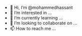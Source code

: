 - 👋 Hi, I’m @mohammedhassant
- 👀 I’m interested in ...
- 🌱 I’m currently learning ...
- 💞️ I’m looking to collaborate on ...
- 📫 How to reach me ...

<!---
mohammedhassant/mohammedhassant is a ✨ special ✨ repository because its `README.md` (this file) appears on your GitHub profile.
You can click the Preview link to take a look at your changes.
--->
